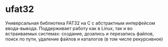 # ufat32
Универсальная библиотека FAT32 на C с абстрактным интерфейсом ввода-вывода. Поддерживает работу как в Linux, так и во встраиваемых системах: создание, дозапись и перезапись файлов, поиск по пути, удаление файлов и каталогов (в том числе рекурсивное)

